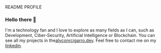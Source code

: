 README PROFILE

### Hello there 👋

I'm a technology fan and I love to explore as many fields as I can, such as Development, Ciber-Security, Artificial Intelligence or Blockchain. You can see all my projects in the[alyconrcigarro.dev](https://alyconr.dev). Feel free to contact me on my [linkedin](https://www.linkedin.com/in/jeysson-aly-contreras/).
